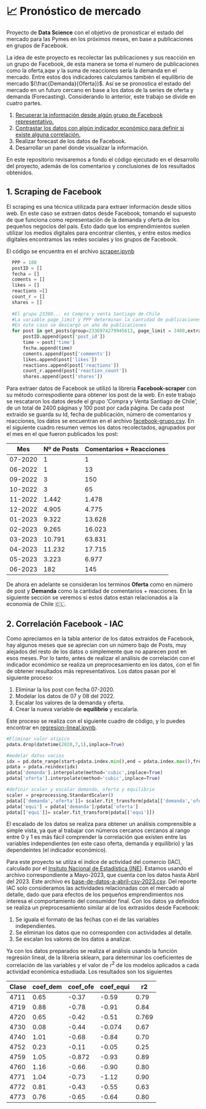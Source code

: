 # 📈 Pronóstico de mercado 
Proyecto de **Data Science** con el objetivo de pronosticar el estado del mercado para las Pymes en los próximos meses, en base a publicaciones en grupos de Facebook. 

La idea de este proyecto es recolectar las publicaciones y sus reacción en un grupo de Facebook, de esta manera se toma el numero de publicaciones como la oferta,aqw y la suma de reacciones sería la demanda en el mercado. Entre estos dos indicadores calculamos también el equilibrio de mercado $(\frac{Demanda}{Oferta})$. Así se se pronostica el estado del mercado en un futuro cercano en base a los datos de la series de oferta y demanda (Forecasting). Considerando lo anterior, este trabajo se divide en cuatro partes.

1. [Recuperar la información desde algún grupo de Facebook representativo.](#1-scraping-de-facebook)
2. [Contrastar los datos con algún indicador económico para definir si existe alguna correlación.](#2-correlación-facebook---iac)
3. Realizar forecast de los datos de Facebook.
4. Desarrollar un panel donde visualizar la información.

En este repositorio revisaremos a fondo el código ejecutado en el desarrollo del proyecto, además de los comentarios y conclusiones de los resultados obtenidos.  

## 1. Scraping de Facebook
El scraping es una técnica utilizada para extraer información desde sitios web. En este caso se extraen datos desde Facebook, tomando el supuesto de que funciona como representación de la demanda y oferta de los pequeños negocios del pais. Esto dado que los emprendimientos suelen utilizar los medios digitales para encontrar clientes, y entre estos medios digitales encontramos las redes sociales y los grupos de Facebook.  

El código se encuentra en el archivo [scraper.ipynb](https://github.com/AndresDontLearns/pronostico-de-mercado/blob/main/scraper.ipynb)  

```python
  PPP = 100
  postID = []
  fecha = []
  coments = []
  likes = []
  reactions =[]
  count_r = []
  shares = []
  
  #El grupo 23369... es Compra y venta Santiago de Chile
  #La variable page_limit y PPP determinan la cantidad de publicaciones que se obtienen
  #En este caso se descargó un año de publicaciones
  for post in get_posts(group=2336974279945613, page_limit = 2400,extra_info = True,options={'allow_extra_requests':False,'posts_per_page': PPP}):
      postID.append(post['post_id'])
      time = post['time']
      fecha.append(time)
      coments.append(post['comments'])
      likes.append(post['likes'])
      reactions.append(post['reactions'])
      count_r.append(post['reaction_count'])
      shares.append(post['shares'])
``` 

Para extraer datos de Facebook se utilizó la libreria **Facebook-scraper** con su método correspodiente para obtener los post de la web. En este trabajo se rescataron los datos desde el grupo 'Compra y Venta Santiago de Chile', de un total de 2400 páginas y 100 post por cada página. De cada post extraido se guarda su Id, fecha de publicación, número de comentarios y reacciones, los datos se encuentran en el archivo [facebook-grupo.csv](https://github.com/AndresDontLearns/pronostico-de-mercado/blob/main/facebook-grupo.csvhttps://github.com/AndresDontLearns/pronostico-de-mercado/blob/main/facebook-grupo.csv). En el siguiente cuadro resumen vemos los datos recolectados, agrupados por el mes en el que fueron publicados los post:  

|**Mes**|**Nº de Posts**|**Comentarios + Reacciones**|
|-------|---------------|----------------------------|
|07-2020|1|1|
|06-2022|1|13|
|09-2022|3|150|
|10-2022|3|65|
|11-2022|1.442|1.478|
|12-2022|4.905|4.775|
|01-2023|9.322|13.628|
|02-2023|9.265|16.023|
|03-2023|10.791|63.831|
|04-2023|11.232|17.715|
|05-2023|3.223|6.977|
|06-2023|182|145|

De ahora en adelante se consideran los terminos **Oferta** como en número de post y **Demanda** como la cantidad de comentarios + reacciones. En la siguiente sección se veremos si estos datos estan relacionados a la economía de Chile 🇨🇱.  

## 2. Correlación Facebook - IAC
Como apreciamos en la tabla anterior de los datos extraidos de Facebook, hay algunos meses que se aprecian con un número bajo de Posts, muy alejados del resto de los datos o simplemente que no aparecen post en esos meses. Por lo tanto, antes de realizar el análisis de correlación con el indicador económico se realiza un preprocesamiento en los datos, con el fin de obtener resultados más representativos. Los datos pasan por el siguiente proceso:  
1. Eliminar la los post con fecha 07-2020.
2. Modelar los datos de 07 y 08 del 2022.
3. Escalar los valores de la demanda y oferta.
4. Crear la nueva variable de **equilibrio** y escalarla.

Este proceso se realiza con el siguiente cuadro de código, y lo puedes encontrar en [regresion-lineal.ipynb]([https://github.com/AndresDontLearns/pronostico-de-mercado/blob/main/scraper.ipynb](https://github.com/AndresDontLearns/pronostico-de-mercado/blob/main/regresion-lineal.ipynb)).
```Python
#Eliminar valor atípico
pdata.drop(datetime(2020,7,1),inplace=True)

#modelar datos vacios
idx = pd.date_range(start=pdata.index.min(),end = pdata.index.max(),freq = 'MS')
pdata = pdata.reindex(idx)
pdata['demanda'].interpolate(method='cubic',inplace=True)
pdata['oferta'].interpolate(method='cubic',inplace=True)

#definir scaler y escalar demanda, oferta y equilibrio
scaler = preprocessing.StandardScaler()
pdata[['demanda','oferta']]= scaler.fit_transform(pdata[['demanda','oferta']])
pdata['equi'] = pdata['demanda']/pdata['oferta']
pdata[['equi']]= scaler.fit_transform(pdata[['equi']])
```  

El escalado de los datos se realiza para obtener un análisis comprensible a simple vista, ya que al trabajar con números cercanos cercanos al rango entre 0 y 1 es más fácil comprender la correlación que existen entre las variables independientes (en este caso oferta, demanda y equilibrio) y las dependeintes (el indicador económico).  

Para este proyecto se utilza el índice de actividad del comercio (IAC), calculado por el [Insituto Nacional de Estadística (INE)](https://www.ine.gob.cl/estadisticas/economia/comercio-servicios-y-turismo/actividad-mensual-del-comercio). Estamos usando el archivo correspondiente a Mayo-2023, que cuenta con los datos hasta Abril del 2023. Este archivo es [base-de-datos-a-abril-csv-2023.csv](https://github.com/AndresDontLearns/pronostico-de-mercado/blob/main/base-de-datos-a-abril-csv-2023.csv). Del reporte IAC solo consideramos las actividades relacionadas con el mercado al detalle, dado que para efectos de los pequeños emprendimientos nos interesa el comportamiento del consumidor final. Con los datos ya definidos se realiza un preprocesamiento similar al de los extrasidos desde Facebook:  

1. Se iguala el formato de las fechas con el de las variables independientes.
2. Se eliminan los datos que no corresponden con actividades al detalle.
3. Se escalan los valores de los datos a analizar. 

Ya con los datos preparados se realiza el análisis usando la función regresión lineal, de la libreria sklearn, para determinar los coeficientes de correlación de las variables y el valor de $r^2$ de los modelos aplicados a cada actividad económica estudiada. Los resultados son los siguientes

|Clase |   coef_dem |   coef_ofe |   coef_equi |       r2 |
|--------|-----------|-----------|------------|---------|
|    4711 |  0.65 |  -0.37 |  -0.59  | 0.79 |
|    4719 |  0.88  |  -0.78 |  -0.91  | 0.84 |
|    4720 |  0.65  |  -0.42 |  -0.51  | 0.769 |
|    4730 |  0.08 |  -0.44  |  -0.074 | 0.67 |
|    4740 |  1.01   |  -0.68 |  -0.84  | 0.70 |
|    4752 |  0.23  |  -0.11 |  -0.05 | 0.25 |
|    4759 |  1.05   |  -0.872 |  -0.93  | 0.89  |
|    4760 |  1.16   |  -0.66 |  -0.90  | 0.80 |
|    4771 |  1.04   |  -0.73 |  -1.12   | 0.90 |
|    4772 |  0.81  |  -0.43 |  -0.55  | 0.63 |
|    4773 |  0.76  |  -0.65 |  -0.64   | 0.80 |

